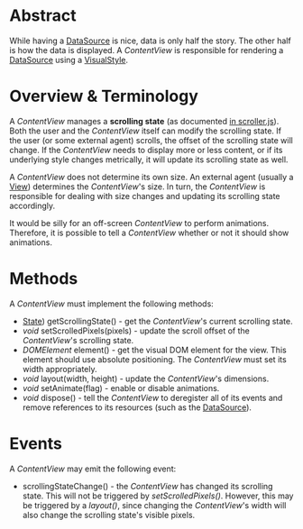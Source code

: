 # Abstract

While having a [DataSource](../DataSource.md) is nice, data is only half the story. The other half is how the data is displayed. A *ContentView* is responsible for rendering a [DataSource](../DataSource.md) using a [VisualStyle](#../VisualStyle/VisualStyle.md).

# Overview & Terminology

A *ContentView* manages a **scrolling state** (as documented [in scroller.js](https://github.com/unixpickle/scroller.js#the-state-class)). Both the user and the *ContentView* itself can modify the scrolling state. If the user (or some external agent) scrolls, the offset of the scrolling state will change. If the *ContentView* needs to display more or less content, or if its underlying style changes metrically, it will update its scrolling state as well.

A *ContentView* does not determine its own size. An external agent (usually a [View](#../View.md)) determines the *ContentView*'s size. In turn, the *ContentView* is responsible for dealing with size changes and updating its scrolling state accordingly.

It would be silly for an off-screen *ContentView* to perform animations. Therefore, it is possible to tell a *ContentView* whether or not it should show animations.

# Methods

A *ContentView* must implement the following methods:

 * [State](https://github.com/unixpickle/scroller.js#the-state-class)) getScrollingState() - get the *ContentView*'s current scrolling state.
 * *void* setScrolledPixels(pixels) - update the scroll offset of the *ContentView*'s scrolling state.
 * *DOMElement* element() - get the visual DOM element for the view. This element should use absolute positioning. The *ContentView* must set its width appropriately.
 * *void* layout(width, height) - update the *ContentView*'s dimensions.
 * *void* setAnimate(flag) - enable or disable animations.
 * *void* dispose() - tell the *ContentView* to deregister all of its events and remove references to its resources (such as the [DataSource](#../DataSource.md)).

# Events

A *ContentView* may emit the following event:

 * scrollingStateChange() - the *ContentView* has changed its scrolling state. This will not be triggered by *setScrolledPixels()*. However, this may be triggered by a *layout()*, since changing the *ContentView*'s width will also change the scrolling state's visible pixels.
